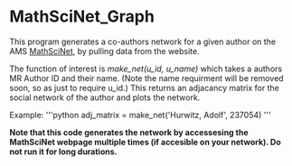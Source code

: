 # MathSciNet_Graph
This program generates a co-authors network for a given author on the AMS [MathSciNet](http://www.ams.org/mathscinet/index.html), by pulling data from the website.

The function of interest is *make_net(u_id, u_name)* which takes a authors MR Author ID and their name. (Note the name requirment will be removed soon, so as just to require u_id.) This returns an adjacancy matrix for the social network of the author and plots the network. 

Example:
'''python
adj_matrix = make_net('Hurwitz, Adolf', 237054)
'''

**Note that this code generates the network by accessesing the MathSciNet webpage multiple times (if accesible on your network). Do not run it for long durations.**
